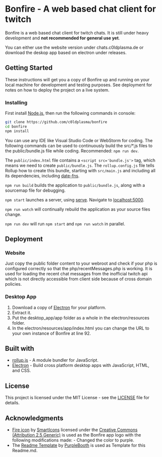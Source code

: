 # Bonfire - A web based chat client for twitch

Bonfire is a web based chat client for twitch chats. It is still under heavy development and **not recommended for general use yet**.

You can either use the website version under chats.c0ldplasma.de or download the deskop app based on electron under releases.

## Getting Started

These instructions will get you a copy of Bonfire up and running on your local machine for development and testing purposes. See deployment for notes on how to deploy the project on a live system.

### Installing

First install [Node.js](https://nodejs.org/en/), then run the following commands in console:
```bash
git clone https://github.com/c0ldplasma/bonfire
cd bonfire
npm install
```

You can use any IDE like Visual Studio Code or WebStorm for coding. The following commands can be used to continuously build the src/*.js files to the public/bundle.js file while coding. Recommended: `npm run dev`.

The `public/index.html` file contains a `<script src='bundle.js'>` tag, which means we need to create `public/bundle.js`. The `rollup.config.js` file tells Rollup how to create this bundle, starting with `src/main.js` and including all its dependencies, including [date-fns](https://date-fns.org).

`npm run build` builds the application to `public/bundle.js`, along with a sourcemap file for debugging.

`npm start` launches a server, using [serve](https://github.com/zeit/serve). Navigate to [localhost:5000](http://localhost:5000).

`npm run watch` will continually rebuild the application as your source files change.

`npm run dev` will run `npm start` and `npm run watch` in parallel.

## Deployment

### Website

Just copy the public folder content to your webroot and check if your php is configured correctly so that the php/recentMessages.php is working. It is used for loading the recent chat messages from the inofficial twitch api which is not directly accessible from client side because of cross domain policies.

### Desktop App

1. Download a copy of [Electron](https://github.com/electron/electron/releases) for your platform.
1. Extract it.
1. Put the desktop_app/app folder as a whole in the electron/resources folder.
1. In the electron/resources/app/index.html you can change the URL to your own instance of Bonfire at line 92.

## Built with

* [rollup.js](https://rollupjs.org/guide/en) - A module bundler for JavaScript.
* [Electron](https://electronjs.org/) - Build cross platform desktop apps with JavaScript, HTML, and CSS.

## License

This project is licensed under the MIT License - see the [LICENSE](LICENSE) file for details.

## Acknowledgments

* [Fire icon](https://www.iconfinder.com/icons/116853/fire_icon) by [SmartIcons](https://www.iconfinder.com/iconeden) licensed under the [Creative Commons (Attribution 2.5 Generic)](https://creativecommons.org/licenses/by/2.5/legalcode) is used as the Bonfire app logo with the following modifications made: - Changed the color to purple. 
* The [Readme Template](https://gist.github.com/PurpleBooth/109311bb0361f32d87a2) by [PurpleBooth](https://gist.github.com/PurpleBooth) is used as Template for this Readme.md.
